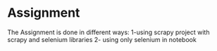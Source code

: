 # Assignment
The Assignment is done in different ways:
1-using scrapy project with scrapy and selenium libraries
2- using only selenium in notebook
